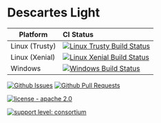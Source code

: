 # Descartes Light

Platform       | CI Status
---------------|:---------
Linux (Trusty) | [![ Linux Trusty Build Status](http://badges.herokuapp.com/travis.com/swri-robotics/descartes_light?env=BADGE=trusty&label=build&branch=master)](https://travis-ci.com/swri-robotics/descartes_light)
Linux (Xenial) | [![ Linux Xenial Build Status](http://badges.herokuapp.com/travis.com/swri-robotics/descartes_light?env=BADGE=xenial&label=build&branch=master)](https://travis-ci.com/swri-robotics/descartes_light)
Windows        | [![ Windows Build Status](http://badges.herokuapp.com/travis.com/swri-robotics/descartes_light?env=BADGE=windows&label=build&branch=master)](https://travis-ci.com/swri-robotics/descartes_light)

[![Github Issues](https://img.shields.io/github/issues/swri-robotics/descartes_light.svg)](https://github.com/swri-robotics/descartes_light/issues)
[![Github Pull Requests](https://img.shields.io/github/issues-pr/swri-robotics/descartes_light.svg)](https://github.com/swri-robotics/descartes_light/pulls)

[![license - apache 2.0](https://img.shields.io/:license-Apache%202.0-yellowgreen.svg)](https://opensource.org/licenses/Apache-2.0)

[![support level: consortium](https://img.shields.io/badge/support%20level-consortium-brightgreen.png)](http://rosindustrial.org/news/2016/10/7/better-supporting-a-growing-ros-industrial-software-platform)
